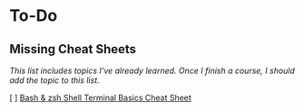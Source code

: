 # To-Do

## Missing Cheat Sheets
_This list includes topics I've already learned. Once I finish a course, I should add the topic to this list._


[ ] [Bash & zsh Shell Terminal Basics Cheat Sheet](https://www.datacamp.com/cheat-sheet/bash-and-zsh-shell-terminal-basics-cheat-sheet)